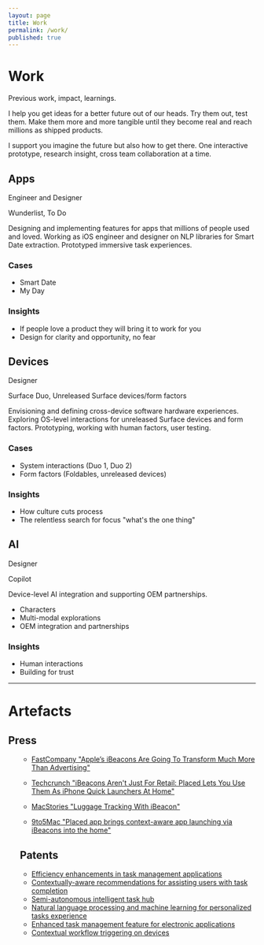 ```yaml
---
layout: page
title: Work
permalink: /work/
published: true
---
```


# Work
<span class="subtle">Previous work, impact, learnings.</span>

I help you get ideas for a better future out of our heads. Try them out, test them. Make them more and more tangible until they become real and reach millions as shipped products.

I support you imagine the future but also how to get there. One interactive prototype, research insight, cross team collaboration at a time.


## Apps 
<span class="subtle">Engineer and Designer</span>

Wunderlist, To Do

Designing and implementing features for apps that millions of people used and loved. Working as iOS engineer and designer on NLP libraries for Smart Date extraction. Prototyped immersive task experiences.

### Cases    
- Smart Date
- My Day

### Insights
- If people love a product they will bring it to work for you
- Design for clarity and opportunity, no fear

## Devices
<span class="subtle">Designer</span>

Surface Duo, Unreleased Surface devices/form factors

Envisioning and defining cross-device software hardware experiences. Exploring OS-level interactions for unreleased Surface devices and form factors. Prototyping, working with human factors, user testing.

### Cases 
- System interactions (Duo 1, Duo 2)
- Form factors (Foldables, unreleased devices)

### Insights
- How culture cuts process
- The relentless search for focus "what's the one thing"

## AI
<span class="subtle">Designer</span>

Copilot

Device-level AI integration and supporting OEM partnerships.

- Characters
- Multi-modal explorations
- OEM integration and partnerships

### Insights
- Human interactions
- Building for trust

---

# Artefacts

## Press

<ul class="press-list">


- [FastCompany "Apple’s iBeacons Are Going To Transform Much More Than Advertising"](https://www.fastcompany.com/3035729/apples-ibeacons-are-going-to-transform-much-more-than-advertising)

- [Techcrunch "iBeacons Aren't Just For Retail: Placed Lets You Use Them As iPhone Quick Launchers At Home"](
https://techcrunch.com/2014/03/21/ibeacons-arent-just-for-retail-placed-lets-you-use-them-as-iphone-quick-launchers-at-home/)

- [MacStories "Luggage Tracking With iBeacon"](https://www.macstories.net/?s=ibeacon+travel+radar)

- [9to5Mac "Placed app brings context-aware app launching via iBeacons into the home"](https://9to5mac.com/2014/03/21/placed-app-brings-context-aware-app-launching-via-ibeacons-into-the-home/)

## Patents

- [Efficiency enhancements in task management applications](https://patents.google.com/patent/US20210103878A1/en?inventor=Bernd+plontsch&oq=Bernd+plontsch)
- [Contextually-aware recommendations for assisting users with task completion](https://patents.google.com/patent/EP3740865B1/en?inventor=Bernd+plontsch&oq=Bernd+plontsch)
- [Semi-autonomous intelligent task hub](https://patents.google.com/patent/US20220350654A1/en?inventor=Bernd+plontsch&oq=Bernd+plontsch&sort=new)
- [Natural language processing and machine learning for personalized tasks experience](https://patents.google.com/patent/WO2020231579A1/en?inventor=Bernd+plontsch&oq=Bernd+plontsch&sort=new)
- [Enhanced task management feature for electronic applications](https://patents.google.com/patent/EP3942490A1/en?inventor=Bernd+plontsch&oq=Bernd+plontsch&sort=new)
- [Contextual workflow triggering on devices](https://patents.google.com/patent/EP4217820A1/en?q=(Contextual+workflow+triggering+devices)&inventor=Bernd+plontsch&oq=Bernd+plontsch+Contextual+workflow+triggering+on+devices&sort=new&dups=language)